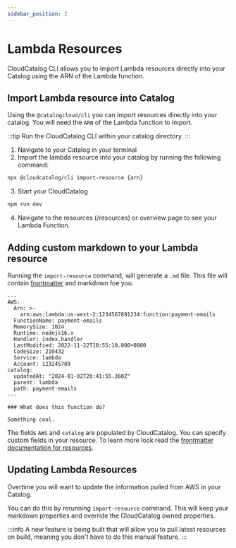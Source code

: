 ```yaml
---
sidebar_position: 2
---
```


# Lambda Resources

CloudCatalog CLI allows you to import Lambda resources directly into your Catalog using the ARN of the Lambda function.

## Import Lambda resource into Catalog

Using the `@catalogcloud/cli` you can import resources directly into your catalog. You will need the `ARN` of the Lambda function to import.

:::tip
Run the CloudCatalog CLI within your catalog directory.
:::

1. Navigate to your Catalog in your terminal
2. Import the lambda resource into your catalog by running the following command:
```sh
npx @cloudcatalog/cli import-resource {arn}
```
3. Start your CloudCatalog
```sh
npm run dev
```
4. Navigate to the resources (/resources) or overview page to see your Lambda Function.

## Adding custom markdown to your Lambda resource

Running the `import-resource` command, will generate a `.md` file. This file will contain [frontmatter](/docs/api/resource-front-matter) and markdown foe you.

```mdx[Example]
---
AWS:
  Arn: >-
    arn:aws:lambda:us-west-2:1234567891234:function:payment-emails
  FunctionName: payment-emails
  MemorySize: 1024
  Runtime: nodejs16.x
  Handler: index.handler
  LastModified: 2022-11-22T10:55:10.000+0000
  CodeSize: 210432
  Service: lambda
  Account: 123245789
catalog:
  updatedAt: "2024-01-02T20:41:55.360Z"
  parent: lambda
  path: payment-emails
---

### What does this function do?

Something cool.

```

The fields `AWS` and `catalog` are populated by CloudCatalog. You can specify custom fields in your resource. 
To learn more look read the [frontmatter documentation for resources](/docs/api/resource-front-matter).


## Updating Lambda Resources

Overtime you will want to update the information pulled from AWS in your Catalog. 

You can do this by rerunning `import-resource` command. This will keep your markdown properties and override the CloudCatalog owned properties. 

:::info
A new feature is being built that will allow you to pull latest resources on build, meaning you don't have to do this manual feature.
:::